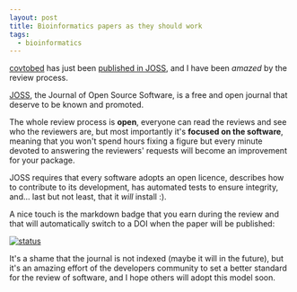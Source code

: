```yaml
---
layout: post
title: Bioinformatics papers as they should work
tags:
  - bioinformatics
---
```


[covtobed](https://github.com/telatin/covtobed) has just been
[published in JOSS](https://joss.theoj.org/papers/10.21105/joss.02119), and
I have been _amazed_ by the review process.

[JOSS](https://joss.theoj.org), the Journal of Open Source Software, is a free
and open journal that deserve to be known and promoted.
<!--more-->
The whole review process is **open**, everyone can read the reviews and see who the reviewers are,
but most importantly it's **focused on the software**, meaning that you won't spend hours fixing
a figure but every minute devoted to answering the reviewers' requests will become
an improvement for your package.

JOSS requires that every software adopts an open licence, describes how to contribute to
its development, has automated tests to ensure integrity, and... last but not least,
that it *will* install :).

A nice touch is the markdown badge that you earn during the review and that
will automatically switch to a DOI when the paper will be published:

[![status](https://joss.theoj.org/papers/0ed74df9f40a58a852bf3fff512acd2b/status.svg)](https://joss.theoj.org/papers/0ed74df9f40a58a852bf3fff512acd2b)

It's a shame that the journal is not indexed (maybe it will in the future), but it's an amazing
effort of the developers community to set a better standard for the review of software, and I
hope others will adopt this model soon.
